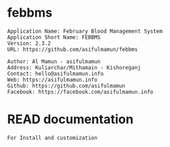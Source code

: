 # febbms
    Application Name: February Blood Management System
    Application Short Name: FEBBMS
    Version: 2.3.2
    URL: https://github.com/asifulmamun/febbms

    Author: Al Mamun - asifulmamun
    Address: Kuliarchar/Mithamain - Kishoreganj
    Contact: hello@asifulmamun.info
    Web: https://asifulmamun.info
    Github: https://github.com/asifulmamun
    Facebook: https://facebook.com/asifulmamun.info


# READ documentation
    For Install and customization